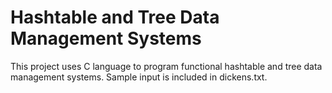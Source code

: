 # Hashtable and Tree Data Management Systems

This project uses C language to program functional hashtable and tree data management systems. Sample input is included in dickens.txt. 
